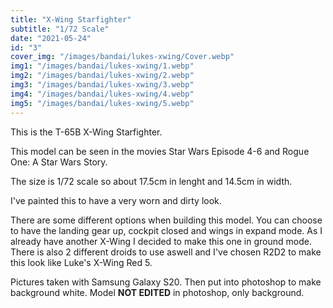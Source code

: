```yaml
---
title: "X-Wing Starfighter"
subtitle: "1/72 Scale"
date: "2021-05-24"
id: "3"
cover_img: "/images/bandai/lukes-xwing/Cover.webp"
img1: "/images/bandai/lukes-xwing/1.webp"
img2: "/images/bandai/lukes-xwing/2.webp"
img3: "/images/bandai/lukes-xwing/3.webp"
img4: "/images/bandai/lukes-xwing/4.webp"
img5: "/images/bandai/lukes-xwing/5.webp"
---
```


This is the T-65B X-Wing Starfighter.

This model can be seen in the movies Star Wars Episode 4-6 and Rogue One: A Star Wars Story. 

The size is 1/72 scale so about 17.5cm in lenght and 14.5cm in width.

I've painted this to have a very worn and dirty look.

There are some different options when building this model. You can choose to have the landing gear up, cockpit closed and wings in expand mode. As I already have another X-Wing I decided to make this one in ground mode. There is also 2 different droids to use aswell and I've chosen R2D2 to make this look like Luke's X-Wing Red 5.

Pictures taken with Samsung Galaxy S20. Then put into photoshop to make background white. Model **NOT EDITED** in photoshop, only background.